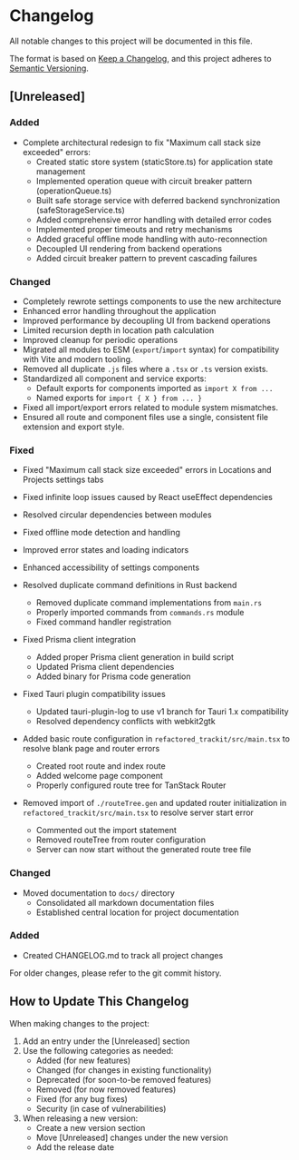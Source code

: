 # Changelog

All notable changes to this project will be documented in this file.

The format is based on [Keep a Changelog](https://keepachangelog.com/en/1.0.0/),
and this project adheres to [Semantic Versioning](https://semver.org/spec/v2.0.0.html).

## [Unreleased]

### Added
- Complete architectural redesign to fix "Maximum call stack size exceeded" errors:
  - Created static store system (staticStore.ts) for application state management
  - Implemented operation queue with circuit breaker pattern (operationQueue.ts)
  - Built safe storage service with deferred backend synchronization (safeStorageService.ts)
  - Added comprehensive error handling with detailed error codes
  - Implemented proper timeouts and retry mechanisms
  - Added graceful offline mode handling with auto-reconnection
  - Decoupled UI rendering from backend operations
  - Added circuit breaker pattern to prevent cascading failures

### Changed
- Completely rewrote settings components to use the new architecture
- Enhanced error handling throughout the application
- Improved performance by decoupling UI from backend operations
- Limited recursion depth in location path calculation
- Improved cleanup for periodic operations
- Migrated all modules to ESM (`export`/`import` syntax) for compatibility with Vite and modern tooling.
- Removed all duplicate `.js` files where a `.tsx` or `.ts` version exists.
- Standardized all component and service exports:
  - Default exports for components imported as `import X from ...`
  - Named exports for `import { X } from ... }`
- Fixed all import/export errors related to module system mismatches.
- Ensured all route and component files use a single, consistent file extension and export style.

### Fixed
- Fixed "Maximum call stack size exceeded" errors in Locations and Projects settings tabs
- Fixed infinite loop issues caused by React useEffect dependencies
- Resolved circular dependencies between modules
- Fixed offline mode detection and handling
- Improved error states and loading indicators
- Enhanced accessibility of settings components

- Resolved duplicate command definitions in Rust backend
  - Removed duplicate command implementations from `main.rs`
  - Properly imported commands from `commands.rs` module
  - Fixed command handler registration

- Fixed Prisma client integration
  - Added proper Prisma client generation in build script
  - Updated Prisma client dependencies
  - Added binary for Prisma code generation

- Fixed Tauri plugin compatibility issues
  - Updated tauri-plugin-log to use v1 branch for Tauri 1.x compatibility
  - Resolved dependency conflicts with webkit2gtk

- Added basic route configuration in `refactored_trackit/src/main.tsx` to resolve blank page and router errors
  - Created root route and index route
  - Added welcome page component
  - Properly configured route tree for TanStack Router

- Removed import of `./routeTree.gen` and updated router initialization in `refactored_trackit/src/main.tsx` to resolve server start error
  - Commented out the import statement
  - Removed routeTree from router configuration
  - Server can now start without the generated route tree file

### Changed
- Moved documentation to `docs/` directory
  - Consolidated all markdown documentation files
  - Established central location for project documentation

### Added
- Created CHANGELOG.md to track all project changes

For older changes, please refer to the git commit history.

## How to Update This Changelog

When making changes to the project:
1. Add an entry under the [Unreleased] section
2. Use the following categories as needed:
   - Added (for new features)
   - Changed (for changes in existing functionality)
   - Deprecated (for soon-to-be removed features)
   - Removed (for now removed features)
   - Fixed (for any bug fixes)
   - Security (in case of vulnerabilities)
3. When releasing a new version:
   - Create a new version section
   - Move [Unreleased] changes under the new version
   - Add the release date 